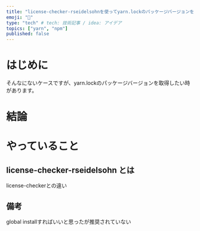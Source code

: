 ```yaml
---
title: "license-checker-rseidelsohnを使ってyarn.lockのパッケージバージョンを取得する"
emoji: "🔏"
type: "tech" # tech: 技術記事 / idea: アイデア
topics: ["yarn", "npm"]
published: false
---
```


# はじめに

そんなにないケースですが、yarn.lockのパッケージバージョンを取得したい時があります。

# 結論

# やっていること

## license-checker-rseidelsohn とは

license-checkerとの違い

## 備考

global installすればいいと思ったが推奨されていない
